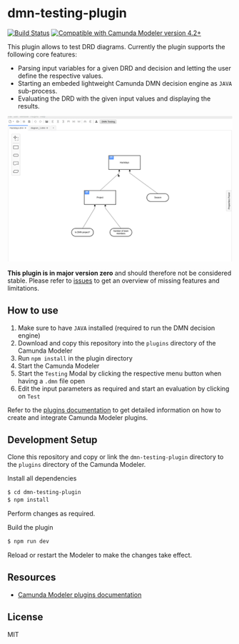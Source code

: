 # dmn-testing-plugin

[![Build Status](https://travis-ci.com/bpmn-io/dmn-testing-plugin.svg?branch=master)](https://travis-ci.com/github/bpmn-io/dmn-testing-plugin)
[![Compatible with Camunda Modeler version 4.2+](https://img.shields.io/badge/Camunda%20Modeler-4.2+-blue.svg)](https://github.com/camunda/camunda-modeler)

This plugin allows to test DRD diagrams. Currently the plugin supports the following core features:
 * Parsing input variables for a given DRD and decision and letting the user define the respective values. 
 * Starting an embeded lightweight Camunda DMN decision engine as `JAVA` sub-process.
 * Evaluating the DRD with the given input values and displaying the results.

![](./resources/screencast.gif)

**This plugin is in major version zero** and should therefore not be considered stable. Please refer to [issues](https://github.com/bpmn-io/dmn-testing-plugin/issues) to get an overview of missing features and limitations. 

## How to use

1. Make sure to have `JAVA` installed (required to run the DMN decision engine)
2. Download and copy this repository into the `plugins` directory of the Camunda Modeler
3. Run `npm install` in the plugin directory
4. Start the Camunda Modeler
5. Start the `Testing` Modal by clicking the respective menu button when having a `.dmn` file open
6. Edit the input parameters as required and start an evaluation by clicking on `Test`

Refer to the [plugins documentation](https://github.com/camunda/camunda-modeler/tree/master/docs/plugins#plugging-into-the-camunda-modeler) to get detailed information on how to create and integrate Camunda Modeler plugins.

## Development Setup

Clone this repository and copy or link the `dmn-testing-plugin` directory to the `plugins` directory of the Camunda Modeler.

Install all dependencies
```sh
$ cd dmn-testing-plugin
$ npm install
```

Perform changes as required.

Build the plugin 
```sh
$ npm run dev
```

Reload or restart the Modeler to make the changes take effect.

## Resources

* [Camunda Modeler plugins documentation](https://github.com/camunda/camunda-modeler/tree/master/docs/plugins#plugging-into-the-camunda-modeler)

## License

MIT
